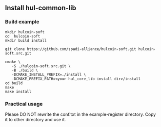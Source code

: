 ## Install hul-common-lib
### Build example

```
mkdir hulcoin-soft
cd  hulcoin-soft
mkdir build install

git clone https://github.com/spadi-alliance/hulcoin-soft.git hulcoin-soft.src.git 

cmake \
   -S ./hulcoin-soft.src.git \
   -B ./build \
   -DCMAKE_INSTALL_PREFIX=./install \
   -DCMAKE_PREFIX_PATH=<your hul_core_lib install dir>/install
cd build
make
make install
```

### Practical usage

Please DO NOT rewrite the conf.txt in the example-register directory. Copy it to other directory and use it.

